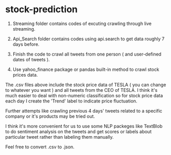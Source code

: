 # stock-prediction

1. Streaming folder contains codes of excuting crawling through live streaming.

2. Api_Search folder contains codes using api.search to get data roughly 7 days before.

3. Finish the code to crawl all tweets from one person ( and user-defined dates of tweets ).

4. Use yahoo_finance package or pandas built-in method to crawl stock prices data.



The .csv  files above include the stock price data of TESLA ( you can change to whatever you want ) and all tweets from the CEO of TESLA. I think it's much easier to deal with non-numeric classification so for stock price data each day I create the 'Trend' label to indicate price fluctuation.

Further attempts like crawling previous 4 days' tweets related to a specific company or it's products may be tried out.

I think it's more convenient for us to use some NLP packeges like TextBlob to do sentiment analysis on the tweets and get scores or labels about particular tweet rather than labeling them manually.


Feel free to convert .csv to .json.
